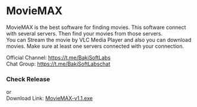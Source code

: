 # MovieMAX

MovieMAX is the best software for finding movies. This software connect with several servers. Then find your movies from those servers.<br>
You can Stream the movie by VLC Media Player and also you can download movies.
Make sure at least one servers connected with your connection.

Official Channel: https://t.me/BakiSoftLabs <br>
Chat Group: https://t.me/BakiSoftLabschat

### Check Release 
or<br>
Download Link: [MovieMAX-v1.1.exe](https://github.com/abdullahal-baki/movie-max/releases/download/v-1.1/MovieMAX-v1.1.exe)

